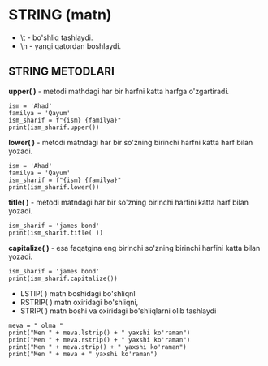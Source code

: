 # STRING (matn)

- \t - bo'shliq tashlaydi.
- \n - yangi qatordan boshlaydi.

## STRING METODLARI

**upper( )** - metodi mathdagi har bir harfni katta harfga o'zgartiradi.

```
ism = 'Ahad'
familya = 'Qayum'
ism_sharif = f"{ism} {familya}"
print(ism_sharif.upper())
```

**lower( )** - metodi matndagi har bir so'zning birinchi harfni katta harf bilan yozadi.

```
ism = 'Ahad'
familya = 'Qayum'
ism_sharif = f"{ism} {familya}"
print(ism_sharif.lower())
```

**title( )** - metodi matndagi har bir so'zning birinchi harfini katta harf bilan yozadi.

```
ism_sharif = 'james bond'
print(ism_sharif.title( ))
```

**capitalize( )** - esa faqatgina eng birinchi so'zning birinchi harfini katta bilan yozadi.

```
ism_sharif = 'james bond'
print(ism_sharif.capitalize())
```

- LSTIP( ) matn boshidagi bo'shliqnI
- RSTRIP( ) matn oxiridagi bo'shliqni,
- STRIP( ) matn boshi va oxiridagi bo'shliqlarni olib tashlaydi

```
meva = " olma "
print("Men " + meva.lstrip() + " yaxshi ko'raman")
print("Men " + meva.rstrip() + " yaxshi ko'raman")
print("Men " + meva.strip() + " yaxshi ko'raman")
print("Men " + meva + " yaxshi ko'raman")
```
